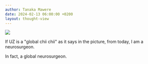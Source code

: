 ```yaml
---
author: Tanaka Mawere
date: 2024-02-13 06:00:00 +0200
layout: thought-view
---
```


![](https://i.postimg.cc/tCJm3RT8/20240212-165943.jpg)

If UZ is a "global chii chii" as it says in the picture, from today, I am a neurosurgeon.

In fact, a global neurosurgeon.